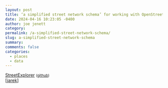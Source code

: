 ```yaml
---
layout: post
title: ‘a simplified street network schema’ for working with OpenStreetMap data
date: 2024-04-16 10:23:05 -0400
author: joe jenett
category: 
permalink: /a-simplified-street-network-schema/
slug: a-simplified-street-network-schema
summary: 
comments: false
categories:
  - places
  - data
---
```

<a title="osm2streets Street Explorer" href="https://a-b-street.github.io/osm2streets/index.html">StreetExplorer</a> <small>(<a href="https://github.com/a-b-street/osm2streets">github</a>)</small><br>[<a href="https://pinboard.in/u:jarek">jarek</a>]

<a href="https://brid.gy/publish/mastodon"></a>